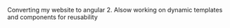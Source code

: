 Converting my website to angular 2. Alsow working on dynamic templates and components for reusability

